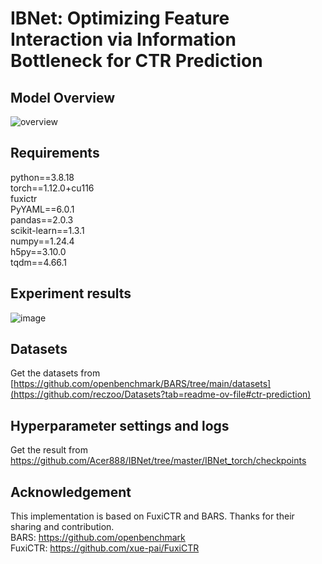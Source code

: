 # IBNet: Optimizing Feature Interaction via Information Bottleneck for CTR Prediction
## Model Overview
![overview](https://github.com/Acer888/IBNet/assets/45092309/6069f05a-b227-4dee-804a-187cea4e501e)



## Requirements
python==3.8.18  
torch==1.12.0+cu116  
fuxictr  
PyYAML==6.0.1  
pandas==2.0.3  
scikit-learn==1.3.1  
numpy==1.24.4  
h5py==3.10.0  
tqdm==4.66.1  



## Experiment results

![image](https://github.com/Acer888/IBNet/assets/45092309/0b654760-8ad5-48ed-974c-2a9fc9a9de20)


## Datasets
Get the datasets from [https://github.com/openbenchmark/BARS/tree/main/datasets](https://github.com/reczoo/Datasets?tab=readme-ov-file#ctr-prediction)



## Hyperparameter settings and logs

Get the result from https://github.com/Acer888/IBNet/tree/master/IBNet_torch/checkpoints




## Acknowledgement
This implementation is based on FuxiCTR and BARS. Thanks for their sharing and contribution.  
BARS: https://github.com/openbenchmark  
FuxiCTR: https://github.com/xue-pai/FuxiCTR
